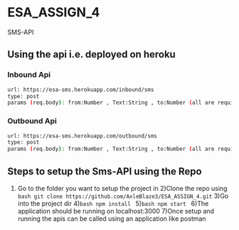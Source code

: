 # ESA_ASSIGN_4
SMS-API



## Using the api i.e. deployed on heroku
### Inbound Api
```bash
url: https://esa-sms.herokuapp.com/inbound/sms
type: post
params (req.body): from:Number , Text:String , to:Number (all are required)
```
### Outbound Api
```bash
url: https://esa-sms.herokuapp.com/outbound/sms
type: post
params (req.body): from:Number , Text:String , to:Number (all are required)
```

## Steps to setup the Sms-API using the Repo
1) Go to the folder you want to setup the project in
2)Clone the repo using ```bash git clone https://github.com/AxleBlaze3/ESA_ASSIGN_4.git```
3)Go into the project dir
4)```bash npm install ```
5)```bash npm start ```
6)The application should be running on localhost:3000
7)Once setup and running the apis can be called using an application like postman


